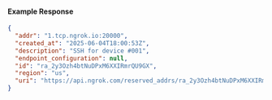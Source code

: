 <!-- Code generated for API Clients. DO NOT EDIT. -->

#### Example Response

```json
{
  "addr": "1.tcp.ngrok.io:20000",
  "created_at": "2025-06-04T18:00:53Z",
  "description": "SSH for device #001",
  "endpoint_configuration": null,
  "id": "ra_2y3Ozh4btNuDPxM6XXIRmrQU9GX",
  "region": "us",
  "uri": "https://api.ngrok.com/reserved_addrs/ra_2y3Ozh4btNuDPxM6XXIRmrQU9GX"
}
```
